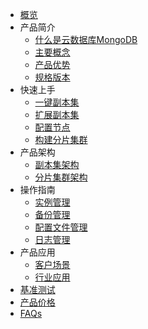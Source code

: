 
* [概览](/udb-mongodb/README)
* 产品简介
    * [什么是云数据库MongoDB](/udb-mongodb/product/concept)
    * [主要概念](/udb-mongodb/product/terminology)
    * [产品优势](/udb-mongodb/product/superiority)
    * [规格版本](/udb-mongodb/product/version)
* 快速上手
    * [一键副本集](/udb-mongodb/quick/replicaset)
    * [扩展副本集](/udb-mongodb/quick/ex-replicaset)
    * [配置节点](/udb-mongodb/quick/config)
    * [构建分片集群](/udb-mongodb/quick/cluster)
* 产品架构
    * [副本集架构](/udb-mongodb/architecture/replicaset)
    * [分片集群架构](/udb-mongodb/architecture/cluster)
* 操作指南
    * [实例管理](/udb-mongodb/guide/instance)
    * [备份管理](/udb-mongodb/guide/backup)
    * [配置文件管理](/udb-mongodb/guide/config)
    * [日志管理](/udb-mongodb/guide/log)
* 产品应用
    * [客户场景](/udb-mongodb/use/user)
    * [行业应用](/udb-mongodb/use/industry)
* [基准测试](/udb-mongodb/test)
* [产品价格](/udb-mongodb/price)
* [FAQs](/udb-mongodb/faqs)
    
